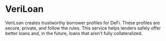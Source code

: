 # VeriLoan
VeriLoan creates trustworthy borrower profiles for DeFi. These profiles are secure, private, and follow the rules. This service helps lenders safely offer better loans and, in the future, loans that aren't fully collateralized.
